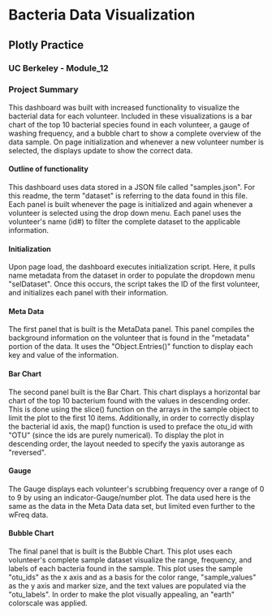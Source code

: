 # Bacteria Data Visualization
## Plotly Practice
### UC Berkeley - Module_12

### Project Summary
This dashboard was built with increased functionality to visualize the bacterial data for each volunteer. Included in these visualizations is a bar chart of the top 10 bacterial species found in each volunteer, a gauge of washing frequency, and a bubble chart to show a complete overview of the data sample. On page initialization and whenever a new volunteer number is selected, the displays update to show the correct data.

#### Outline of functionality
This dashboard uses data stored in a JSON file called "samples.json". For this readme, the term "dataset" is referring to the data found in this file. Each panel is built whenever the page is initialized and again whenever a volunteer is selected using the drop down menu. Each panel uses the volunteer's name (id#) to filter the complete dataset to the applicable information.

#### Initialization
Upon page load, the dashboard executes initialization script. Here, it pulls name metadata from the dataset in order to populate the dropdown menu "selDataset". Once this occurs, the script takes the ID of the first volunteer, and initializes each panel with their information.

#### Meta Data
The first panel that is built is the MetaData panel. This panel compiles the background information on the volunteer that is found in the "metadata" portion of the data. It uses the "Object.Entries()" function to display each key and value of the information.

#### Bar Chart
The second panel built is the Bar Chart. This chart displays a horizontal bar chart of the top 10 bacterium found with the values in descending order. This is done using the slice() function on the arrays in the sample object to limit the plot to the first 10 items. Additionally, in order to correctly display the bacterial id axis, the map() function is used to preface the otu_id with "OTU" (since the ids are purely numerical). To display the plot in descending order, the layout needed to specify the yaxis autorange as "reversed".

#### Gauge
The Gauge displays each volunteer's scrubbing frequency over a range of 0 to 9 by using an indicator-Gauge/number plot. The data used here is the same as the data in the Meta Data data set, but limited even further to the wFreq data.

#### Bubble Chart
The final panel that is built is the Bubble Chart. This plot uses each volunteer's complete sample dataset visualize the range, frequency, and labels of each bacteria found in the sample. This plot uses the sample "otu_ids" as the x axis and as a basis for the color range, "sample_values" as the y axis and marker size, and the text values are populated via the "otu_labels". In order to make the plot visually appealing, an "earth" colorscale was applied.
